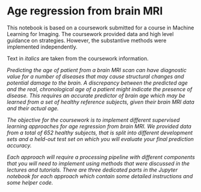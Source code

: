 # Age regression from brain MRI
This notebook is based on a coursework submitted for a course in Machine Learning for Imaging. The coursework provided data and high level guidance on strategies. However, the substantive methods were implemented independently.

Text in <em>italics</em> are taken from the coursework information.

<em>Predicting the age of patient from a brain MRI scan can have diagnostic value for a number of diseases that may cause structural changes and potential damage to the brain. A discrepancy between the predicted age and the real, chronological age of a patient might indicate the presence of disease. This requires an accurate predictor of brain age which may be learned from a set of healthy reference subjects, given their brain MRI data and their actual age.

The objective for the coursework is to implement different supervised learning approaches for age regression from brain MRI. We provided data from a total of 652 healthy subjects, that is split into different development sets and a held-out test set on which you will evaluate your final prediction accuracy.

Each approach will require a processing pipeline with different components that you will need to implement using methods that were discussed in the lectures and tutorials. There are three dedicated parts in the Jupyter notebook for each approach which contain some detailed instructions and some helper code. </em>

